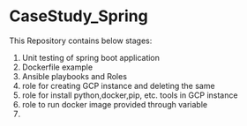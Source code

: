 # CaseStudy_Spring
This Repository contains below stages:
1. Unit testing of spring boot application
2. Dockerfile example
3. Ansible playbooks and Roles
4. role for creating GCP instance and deleting the same
5. role for install python,docker,pip, etc. tools in GCP instance
6. role to run docker image provided through variable
7.
